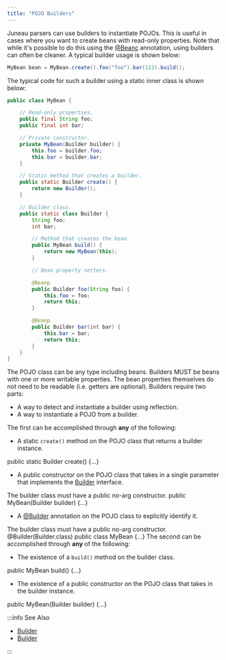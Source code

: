 ```yaml
---
title: "POJO Builders"
---
```


Juneau parsers can use builders to instantiate POJOs.
This is useful in cases where you want to create beans with read-only properties.
Note that while it's possible to do this using the [@Beanc](../apidocs/org/apache/juneau/annotation/Beanc.html)
annotation, using builders can often be cleaner.
A typical builder usage is shown below:

```java
MyBean bean = MyBean.create().foo("foo").bar(123).build();
```


The typical code for such a builder using a static inner class is shown below:

```java
public class MyBean {

    // Read-only properties.
    public final String foo;
    public final int bar;

    // Private constructor.
    private MyBean(Builder builder) {
        this.foo = builder.foo;
        this.bar = builder.bar;
    }

    // Static method that creates a builder.
    public static Builder create() {
        return new Builder();
    }

    // Builder class.
    public static class Builder {
        String foo;
        int bar;

        // Method that creates the bean.
        public MyBean build() {
            return new MyBean(this);
        }

        // Bean property setters.

        @Beanp
        public Builder foo(String foo) {
            this.foo = foo;
            return this;
        }

        @Beanp
        public Builder bar(int bar) {
            this.bar = bar;
            return this;
        }
    }
}
```


The POJO class can be any type including beans.
Builders MUST be beans with one or more writable properties.
The bean properties themselves do not need to be readable (i.e. getters are optional).
Builders require two parts:
- A way to detect and instantiate a builder using reflection.
- A way to instantiate a POJO from a builder.

The first can be accomplished through **any** of the following:
- A static `create()` method on the POJO class that returns a builder instance.

public static Builder create() \{...\}
- A public constructor on the POJO class that takes in a single parameter that implements the [Builder](../apidocs/org/apache/juneau/swap/Builder.html) interface.

The builder class must have a public no-arg constructor.
public MyBean(Builder builder) \{...\}
- A [@Builder](../apidocs/org/apache/juneau/annotation/Builder.html) annotation on the POJO class to explicitly identify it.

The builder class must have a public no-arg constructor.
@Builder(Builder.class)
public class MyBean \{...\}
The second can be accomplished through **any** of the following:
- The existence of a `build()` method on the builder class.

public MyBean build() \{...\}
- The existence of a public constructor on the POJO class that takes in the builder instance.

public MyBean(Builder builder) \{...\}

:::info See Also
- [Builder](../apidocs/org/apache/juneau/annotation/Builder.html)
- [Builder](../apidocs/org/apache/juneau/swap/Builder.html)

:::
